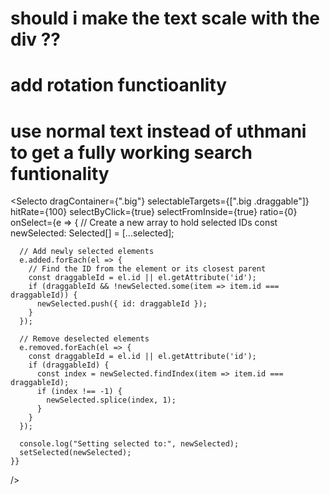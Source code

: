 # should i make the text scale with the div ??

# add rotation functioanlity

# use normal text instead of uthmani to get a fully working search funtionality

<Selecto
dragContainer={".big"}
selectableTargets={[".big .draggable"]}
hitRate={100}
selectByClick={true}
selectFromInside={true}
ratio={0}
onSelect={e => {
// Create a new array to hold selected IDs
const newSelected: Selected[] = [...selected];

      // Add newly selected elements
      e.added.forEach(el => {
        // Find the ID from the element or its closest parent
        const draggableId = el.id || el.getAttribute('id');
        if (draggableId && !newSelected.some(item => item.id === draggableId)) {
          newSelected.push({ id: draggableId });
        }
      });

      // Remove deselected elements
      e.removed.forEach(el => {
        const draggableId = el.id || el.getAttribute('id');
        if (draggableId) {
          const index = newSelected.findIndex(item => item.id === draggableId);
          if (index !== -1) {
            newSelected.splice(index, 1);
          }
        }
      });

      console.log("Setting selected to:", newSelected);
      setSelected(newSelected);
    }}

/>
